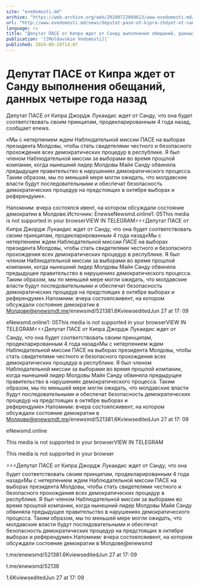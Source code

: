 ```yaml
---
site: "evedomosti.md"
archive: "https://web.archive.org/web/20240722004613/www.evedomosti.md/news/deputat-pase-ot-kipra-zhdyot-ot-sandu-vypolneniya-obeshanij"
url: "http://www.evedomosti.md/news/deputat-pase-ot-kipra-zhdyot-ot-sandu-vypolneniya-obeshanij"
language: ru
title: "Депутат ПАСЕ от Кипра ждет от Санду выполнения обещаний, данных четыре года назад"
publication: '[[Moldavskie Vedomosti]]'
published: 2024-06-28T14:07
---
```


# Депутат ПАСЕ от Кипра ждет от Санду выполнения обещаний, данных четыре года назад

Депутат ПАСЕ от Кипра Джордж Лукаидис ждет от Санду, что она будет соответствовать своим принципам, продекларированным 4 года назад, сообщает enews.

«Мы с нетерпением ждем Наблюдательной миссии ПАСЕ на выборах президента Молдовы, чтобы стать свидетелями честного и безопасного прохождения всех демократических процедур в республике. Я был членом Наблюдательной миссии за выборами во время прошлой компании, когда нынешний лидер Молдовы Майя Санду обвиняла предыдущее правительство в нарушениях демократического процесса. Таким образом, мы по меньшей мере могли ожидать, что молдавские власти будут последовательными и обеспечат безопасность демократических процедур на предстоящих в октябре выборах и референдуме».

Напомним: вчера состоялся ивент, на котором обсуждали состояние демократии в Молдове.Источник: EnewseNewsmd.online1: 05This media is not supported in your browserVIEW IN TELEGRAM⚡️⚡️⚡️Депутат ПАСЕ от Кипра Джордж Лукаидис ждет от Санду, что она будет соответствовать своим принципам, продекларированным 4 года назад«Мы с нетерпением ждем Наблюдательной миссии ПАСЕ на выборах президента Молдовы, чтобы стать свидетелями честного и безопасного прохождения всех демократических процедур в республике. Я был членом Наблюдательной миссии за выборами во время прошлой компании, когда нынешний лидер Молдовы Майя Санду обвиняла предыдущее правительство в нарушениях демократического процесса. Таким образом, мы по меньшей мере могли ожидать, что молдавские власти будут последовательными и обеспечат безопасность демократических процедур на предстоящих в октябре выборах и референдуме».Напомним: вчера состоялсяивент, на котором обсуждали состояние демократии в Молдове@enewsmdt.me/enewsmd/521381.6KviewseditedJun 27 at 17: 09

eNewsmd.online1: 05This media is not supported in your browserVIEW IN TELEGRAM⚡️⚡️⚡️Депутат ПАСЕ от Кипра Джордж Лукаидис ждет от Санду, что она будет соответствовать своим принципам, продекларированным 4 года назад«Мы с нетерпением ждем Наблюдательной миссии ПАСЕ на выборах президента Молдовы, чтобы стать свидетелями честного и безопасного прохождения всех демократических процедур в республике. Я был членом Наблюдательной миссии за выборами во время прошлой компании, когда нынешний лидер Молдовы Майя Санду обвиняла предыдущее правительство в нарушениях демократического процесса. Таким образом, мы по меньшей мере могли ожидать, что молдавские власти будут последовательными и обеспечат безопасность демократических процедур на предстоящих в октябре выборах и референдуме».Напомним: вчера состоялсяивент, на котором обсуждали состояние демократии в Молдове@enewsmdt.me/enewsmd/521381.6KviewseditedJun 27 at 17: 09

eNewsmd.online

This media is not supported in your browserVIEW IN TELEGRAM

This media is not supported in your browser

⚡️⚡️⚡️Депутат ПАСЕ от Кипра Джордж Лукаидис ждет от Санду, что она будет соответствовать своим принципам, продекларированным 4 года назад«Мы с нетерпением ждем Наблюдательной миссии ПАСЕ на выборах президента Молдовы, чтобы стать свидетелями честного и безопасного прохождения всех демократических процедур в республике. Я был членом Наблюдательной миссии за выборами во время прошлой компании, когда нынешний лидер Молдовы Майя Санду обвиняла предыдущее правительство в нарушениях демократического процесса. Таким образом, мы по меньшей мере могли ожидать, что молдавские власти будут последовательными и обеспечат безопасность демократических процедур на предстоящих в октябре выборах и референдуме».Напомним: вчера состоялсяивент, на котором обсуждали состояние демократии в Молдове@enewsmd

t.me/enewsmd/521381.6KviewseditedJun 27 at 17: 09

t.me/enewsmd/52138

1.6KviewseditedJun 27 at 17: 09